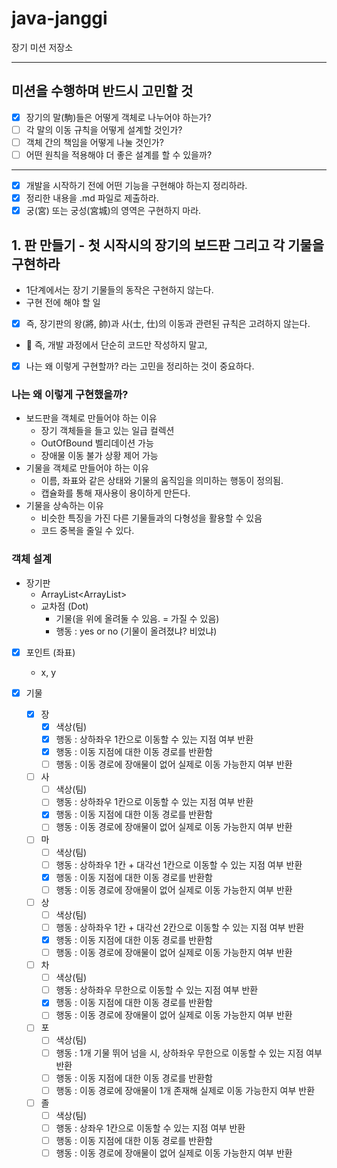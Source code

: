 # java-janggi

장기 미션 저장소

---

## 미션을 수행하며 반드시 고민할 것
- [X] 장기의 말(駒)들은 어떻게 객체로 나누어야 하는가?
- [ ] 각 말의 이동 규칙을 어떻게 설계할 것인가?
- [ ] 객체 간의 책임을 어떻게 나눌 것인가?
- [ ] 어떤 원칙을 적용해야 더 좋은 설계를 할 수 있을까?

---

- [X] 개발을 시작하기 전에 어떤 기능을 구현해야 하는지 정리하라.
- [X] 정리한 내용을 .md 파일로 제출하라.
- [X] 궁(宮) 또는 궁성(宮城)의 영역은 구현하지 마라.

## 1. 판 만들기 - 첫 시작시의 장기의 보드판 그리고 각 기물을 구현하라

- 1단계에서는 장기 기물들의 동작은 구현하지 않는다.
- 구현 전에 해야 할 일

- [X] 즉, 장기판의 왕(將, 帥)과 사(士, 仕)의 이동과 관련된 규칙은 고려하지 않는다.
- 📌 즉, 개발 과정에서 단순히 코드만 작성하지 말고,
- [X] 나는 왜 이렇게 구현할까? 라는 고민을 정리하는 것이 중요하다.

### 나는 왜 이렇게 구현했을까?
- 보드판을 객체로 만들어야 하는 이유
  - 장기 객체들을 들고 있는 일급 컬렉션
  - OutOfBound 벨리데이션 가능
  - 장애물 이동 불가 상황 제어 가능
- 기물을 객체로 만들어야 하는 이유
  - 이름, 좌표와 같은 상태와 기물의 움직임을 의미하는 행동이 정의됨.
  - 캡슐화를 통해 재사용이 용이하게 만든다.
- 기물을 상속하는 이유
  - 비슷한 특징을 가진 다른 기물들과의 다형성을 활용할 수 있음
  - 코드 중복을 줄일 수 있다.

### 객체 설계

- 장기판
  - ArrayList<ArrayList<Point>>
  - 교차점 (Dot)
    - 기물(을 위에 올려둘 수 있음. = 가질 수 있음)
    - 행동 : yes or no (기물이 올려졌냐? 비었냐)

- [x] 포인트 (좌표)
  - x, y

- [X] 기물
  - [x] 장
    - [x] 색상(팀)
    - [x] 행동 : 상하좌우 1칸으로 이동할 수 있는 지점 여부 반환
    - [x] 행동 : 이동 지점에 대한 이동 경로를 반환함
    - [ ] 행동 : 이동 경로에 장애물이 없어 실제로 이동 가능한지 여부 반환
  - [ ] 사
    - [ ] 색상(팀)
    - [ ] 행동 : 상하좌우 1칸으로 이동할 수 있는 지점 여부 반환
    - [x] 행동 : 이동 지점에 대한 이동 경로를 반환함
    - [ ] 행동 : 이동 경로에 장애물이 없어 실제로 이동 가능한지 여부 반환
  - [ ] 마
    - [ ] 색상(팀)
    - [ ] 행동 : 상하좌우 1칸 + 대각선 1칸으로 이동할 수 있는 지점 여부 반환
    - [x] 행동 : 이동 지점에 대한 이동 경로를 반환함
    - [ ] 행동 : 이동 경로에 장애물이 없어 실제로 이동 가능한지 여부 반환
  - [ ] 상
    - [ ] 색상(팀)
    - [ ] 행동 : 상하좌우 1칸 + 대각선 2칸으로 이동할 수 있는 지점 여부 반환
    - [x] 행동 : 이동 지점에 대한 이동 경로를 반환함
    - [ ] 행동 : 이동 경로에 장애물이 없어 실제로 이동 가능한지 여부 반환
  - [ ] 차
    - [ ] 색상(팀)
    - [ ] 행동 : 상하좌우 무한으로 이동할 수 있는 지점 여부 반환
    - [x] 행동 : 이동 지점에 대한 이동 경로를 반환함
    - [ ] 행동 : 이동 경로에 장애물이 없어 실제로 이동 가능한지 여부 반환
  - [ ] 포
    - [ ] 색상(팀)
    - [ ] 행동 : 1개 기물 뛰어 넘을 시, 상하좌우 무한으로 이동할 수 있는 지점 여부 반환
    - [ ] 행동 : 이동 지점에 대한 이동 경로를 반환함
    - [ ] 행동 : 이동 경로에 장애물이 1개 존재해 실제로 이동 가능한지 여부 반환
  - [ ] 졸
    - [ ] 색상(팀)
    - [ ] 행동 : 상좌우 1칸으로 이동할 수 있는 지점 여부 반환
    - [ ] 행동 : 이동 지점에 대한 이동 경로를 반환함
    - [ ] 행동 : 이동 경로에 장애물이 없어 실제로 이동 가능한지 여부 반환